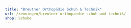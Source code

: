 ```yaml
---
title: "Breutner Orthopädie Schuh & Technik"
url: /renningen/breutner-orthopaedie-schuh-und-technik/
shop: Schuhe
---
```

